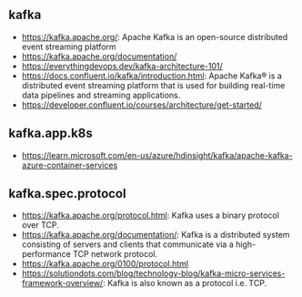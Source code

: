 ## kafka

- https://kafka.apache.org/: Apache Kafka is an open-source distributed event streaming platform
- https://kafka.apache.org/documentation/
- https://everythingdevops.dev/kafka-architecture-101/
- https://docs.confluent.io/kafka/introduction.html: Apache Kafka® is a distributed event streaming platform that is used for building real-time data pipelines and streaming applications.
- https://developer.confluent.io/courses/architecture/get-started/

## kafka.app.k8s
- https://learn.microsoft.com/en-us/azure/hdinsight/kafka/apache-kafka-azure-container-services

## kafka.spec.protocol
- https://kafka.apache.org/protocol.html: Kafka uses a binary protocol over TCP. 
- https://kafka.apache.org/documentation/: Kafka is a distributed system consisting of servers and clients that communicate via a high-performance TCP network protocol.
- https://kafka.apache.org/0100/protocol.html
- https://solutiondots.com/blog/technology-blog/kafka-micro-services-framework-overview/: Kafka is also known as a protocol i.e. TCP. 

